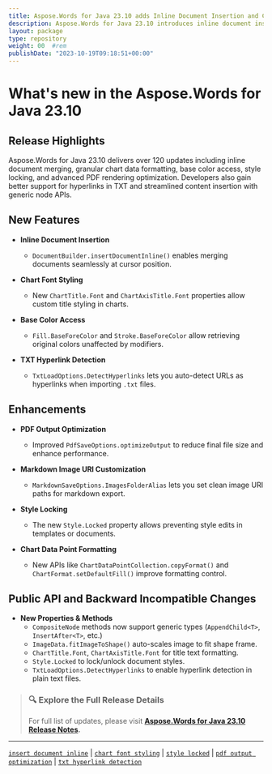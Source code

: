 ```yaml
---
title: Aspose.Words for Java 23.10 adds Inline Document Insertion and Chart Font Styling
description: Aspose.Words for Java 23.10 introduces inline document insertion, chart title font control, style locking, enhanced PDF output optimization, and TXT hyperlink recognition.
layout: package
type: repository
weight: 00	#rem
publishDate: "2023-10-19T09:18:51+00:00"
---
```


# What's new in the Aspose.Words for Java 23.10

## Release Highlights

Aspose.Words for Java 23.10 delivers over 120 updates including inline document merging, granular chart data formatting, base color access, style locking, and advanced PDF rendering optimization. Developers also gain better support for hyperlinks in TXT and streamlined content insertion with generic node APIs.

## New Features

- **Inline Document Insertion**
  - `DocumentBuilder.insertDocumentInline()` enables merging documents seamlessly at cursor position.

- **Chart Font Styling**
  - New `ChartTitle.Font` and `ChartAxisTitle.Font` properties allow custom title styling in charts.

- **Base Color Access**
  - `Fill.BaseForeColor` and `Stroke.BaseForeColor` allow retrieving original colors unaffected by modifiers.

- **TXT Hyperlink Detection**
  - `TxtLoadOptions.DetectHyperlinks` lets you auto-detect URLs as hyperlinks when importing `.txt` files.

## Enhancements

- **PDF Output Optimization**
  - Improved `PdfSaveOptions.optimizeOutput` to reduce final file size and enhance performance.

- **Markdown Image URI Customization**
  - `MarkdownSaveOptions.ImagesFolderAlias` lets you set clean image URI paths for markdown export.

- **Style Locking**
  - The new `Style.Locked` property allows preventing style edits in templates or documents.

- **Chart Data Point Formatting**
  - New APIs like `ChartDataPointCollection.copyFormat()` and `ChartFormat.setDefaultFill()` improve formatting control.

## Public API and Backward Incompatible Changes

- **New Properties & Methods**
  - `CompositeNode` methods now support generic types (`AppendChild<T>`, `InsertAfter<T>`, etc.)
  - `ImageData.fitImageToShape()` auto-scales image to fit shape frame.
  - `ChartTitle.Font`, `ChartAxisTitle.Font` for title text formatting.
  - `Style.Locked` to lock/unlock document styles.
  - `TxtLoadOptions.DetectHyperlinks` to enable hyperlink detection in plain text files.

> ### 🔍 Explore the Full Release Details
>
> For full list of updates, please visit **[Aspose.Words for Java 23.10 Release Notes](https://releases.aspose.com/words/java/release-notes/2023/aspose-words-for-java-23-10-release-notes/).**

---

[`insert document inline`](https://search.aspose.com/q/insert-document-inline.html) | [`chart font styling`](https://search.aspose.com/q/chart-font-styling.html) | [`style locked`](https://search.aspose.com/q/style-locked.html) | [`pdf output optimization`](https://search.aspose.com/q/pdf-output-optimization.html) | [`txt hyperlink detection`](https://search.aspose.com/q/txt-hyperlink-detection.html)
